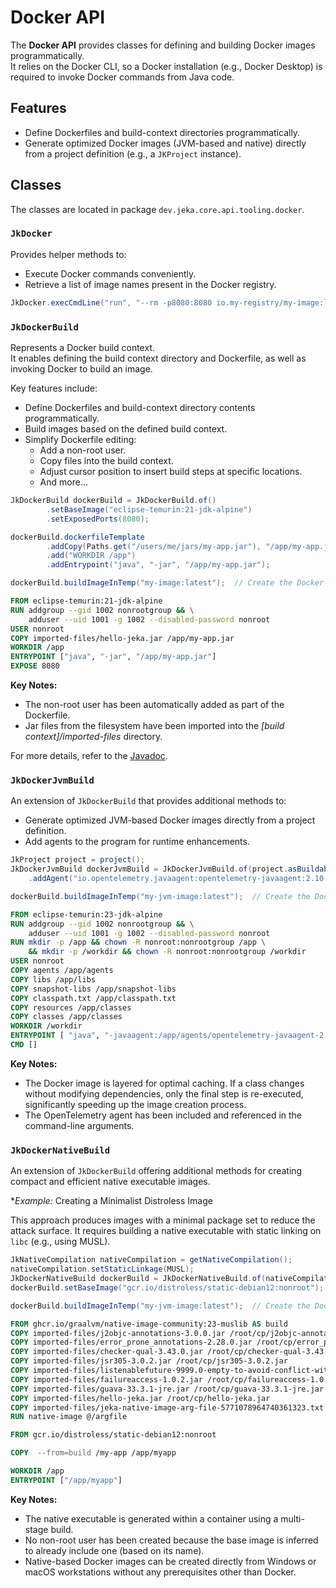 # Docker API

The **Docker API** provides classes for defining and building Docker images programmatically.  
It relies on the Docker CLI, so a Docker installation (e.g., Docker Desktop) is required to invoke Docker commands from Java code.

## Features

- Define Dockerfiles and build-context directories programmatically.
- Generate optimized Docker images (JVM-based and native) directly from a project definition (e.g., a `JKProject` instance).

## Classes

The classes are located in package `dev.jeka.core.api.tooling.docker`.

### `JkDocker`

Provides helper methods to:

- Execute Docker commands conveniently.
- Retrieve a list of image names present in the Docker registry.

```java
JkDocker.execCmdLine("run", "--rm -p8080:8080 io.my-registry/my-image:latest");
```

### `JkDockerBuild`

Represents a Docker build context.  
It enables defining the build context directory and Dockerfile, as well as invoking Docker to build an image.

Key features include:

- Define Dockerfiles and build-context directory contents programmatically.
- Build images based on the defined build context.
- Simplify Dockerfile editing:
  - Add a non-root user.
  - Copy files into the build context.
  - Adjust cursor position to insert build steps at specific locations.
  - And more...


```java title="Example"
JkDockerBuild dockerBuild = JkDockerBuild.of()
        .setBaseImage("eclipse-temurin:21-jdk-alpine")
        .setExposedPorts(8080);

dockerBuild.dockerfileTemplate
        .addCopy(Paths.get("/users/me/jars/my-app.jar"), "/app/my-app.jar")
        .add("WORKDIR /app")
        .addEntrypoint("java", "-jar", "/app/my-app.jar");

dockerBuild.buildImageInTemp("my-image:latest");  // Create the Docker image in a random temp dir
```

```dockerfile title="Dockerfile result"
FROM eclipse-temurin:21-jdk-alpine
RUN addgroup --gid 1002 nonrootgroup && \
    adduser --uid 1001 -g 1002 --disabled-password nonroot
USER nonroot
COPY imported-files/hello-jeka.jar /app/my-app.jar
WORKDIR /app
ENTRYPOINT ["java", "-jar", "/app/my-app.jar"]
EXPOSE 8080
```

**Key Notes:**

- The non-root user has been automatically added as part of the Dockerfile.
- Jar files from the filesystem have been imported into the *[build context]/imported-files* directory.

For more details, refer to the [Javadoc](https://github.com/jeka-dev/jeka/blob/master/dev.jeka.core/src/main/java/dev/jeka/core/api/tooling/docker/JkDockerBuild.java).

### `JkDockerJvmBuild`

An extension of `JkDockerBuild` that provides additional methods to:

- Generate optimized JVM-based Docker images directly from a project definition.
- Add agents to the program for runtime enhancements.


```java title="Example"
JkProject project = project();
JkDockerJvmBuild dockerJvmBuild = JkDockerJvmBuild.of(project.asBuildable())
    .addAgent("io.opentelemetry.javaagent:opentelemetry-javaagent:2.10.0", "myAgentOption");

dockerBuild.buildImageInTemp("my-jvm-image:latest");  // Create the Docker image in a random temp dir
```

```dockerfile title="Dockerfile result"
FROM eclipse-temurin:23-jdk-alpine
RUN addgroup --gid 1002 nonrootgroup && \
    adduser --uid 1001 -g 1002 --disabled-password nonroot
RUN mkdir -p /app && chown -R nonroot:nonrootgroup /app \
    && mkdir -p /workdir && chown -R nonroot:nonrootgroup /workdir
USER nonroot
COPY agents /app/agents
COPY libs /app/libs
COPY snapshot-libs /app/snapshot-libs
COPY classpath.txt /app/classpath.txt
COPY resources /app/classes
COPY classes /app/classes
WORKDIR /workdir
ENTRYPOINT [ "java", "-javaagent:/app/agents/opentelemetry-javaagent-2.10.0.jar=myAgentOption", "-cp", "@/app/classpath.txt", "dev.jeka.core.tool.Main" ]
CMD []
```
 **Key Notes:**

- The Docker image is layered for optimal caching. If a class changes without modifying dependencies, only the final step is re-executed, significantly speeding up the image creation process.
- The OpenTelemetry agent has been included and referenced in the command-line arguments.


### `JkDockerNativeBuild`

An extension of `JkDockerBuild` offering additional methods for creating compact and efficient native executable images.

**Example:* Creating a Minimalist Distroless Image

This approach produces images with a minimal package set to reduce the attack surface.
It requires building a native executable with static linking on `libc` (e.g., using MUSL).

```java title="Example"
JkNativeCompilation nativeCompilation = getNativeCompilation(); 
nativeCompilation.setStaticLinkage(MUSL);
JkDockerNativeBuild dockerBuild = JkDockerNativeBuild.of(nativeCompilation);
dockerBuild.setBaseImage("gcr.io/distroless/static-debian12:nonroot");

dockerBuild.buildImageInTemp("my-jvm-image:latest");  // Create the Docker image in a random temp dir
```

```dockerfile title="Dockerfile result"
FROM ghcr.io/graalvm/native-image-community:23-muslib AS build
COPY imported-files/j2objc-annotations-3.0.0.jar /root/cp/j2objc-annotations-3.0.0.jar
COPY imported-files/error_prone_annotations-2.28.0.jar /root/cp/error_prone_annotations-2.28.0.jar
COPY imported-files/checker-qual-3.43.0.jar /root/cp/checker-qual-3.43.0.jar
COPY imported-files/jsr305-3.0.2.jar /root/cp/jsr305-3.0.2.jar
COPY imported-files/listenablefuture-9999.0-empty-to-avoid-conflict-with-guava.jar /root/cp/listenablefuture-9999.0-empty-to-avoid-conflict-with-guava.jar
COPY imported-files/failureaccess-1.0.2.jar /root/cp/failureaccess-1.0.2.jar
COPY imported-files/guava-33.3.1-jre.jar /root/cp/guava-33.3.1-jre.jar
COPY imported-files/hello-jeka.jar /root/cp/hello-jeka.jar
COPY imported-files/jeka-native-image-arg-file-5771078964740361323.txt /argfile
RUN native-image @/argfile

FROM gcr.io/distroless/static-debian12:nonroot

COPY  --from=build /my-app /app/myapp

WORKDIR /app
ENTRYPOINT ["/app/myapp"]
```

**Key Notes:**

- The native executable is generated within a container using a multi-stage build.
- No non-root user has been created because the base image is inferred to already include one (based on its name).
- Native-based Docker images can be created directly from Windows or macOS workstations without any prerequisites other than Docker.
